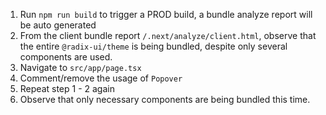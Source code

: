 1. Run `npm run build` to trigger a PROD build, a bundle analyze report will be auto generated
2. From the client bundle report `/.next/analyze/client.html`, observe that the entire `@radix-ui/theme` is being bundled, despite only several components are used.
3. Navigate to `src/app/page.tsx`
4. Comment/remove the usage of `Popover`
5. Repeat step 1 - 2 again
6. Observe that only necessary components are being bundled this time.
